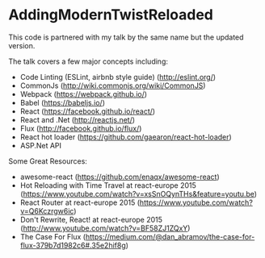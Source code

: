 # AddingModernTwistReloaded
 This code is partnered with my talk by the same name but the updated version.
 
 The talk covers a few major concepts including: 
* Code Linting (ESLint, airbnb style guide) (http://eslint.org/)
* CommonJs (http://wiki.commonjs.org/wiki/CommonJS)
* Webpack (https://webpack.github.io/)
* Babel (https://babeljs.io/)
* React (https://facebook.github.io/react/)
* React and .Net (http://reactjs.net/)
* Flux (http://facebook.github.io/flux/)
* React hot loader (https://github.com/gaearon/react-hot-loader)
* ASP.Net API

 Some Great Resources: 
* awesome-react (https://github.com/enaqx/awesome-react)
* Hot Reloading with Time Travel at react-europe 2015 (https://www.youtube.com/watch?v=xsSnOQynTHs&feature=youtu.be)
* React Router at react-europe 2015 (https://www.youtube.com/watch?v=Q6Kczrgw6ic)
* Don't Rewrite, React! at react-europe 2015 (http://www.youtube.com/watch?v=BF58ZJ1ZQxY)
* The Case For Flux (https://medium.com/@dan_abramov/the-case-for-flux-379b7d1982c6#.35e2hif8g)

